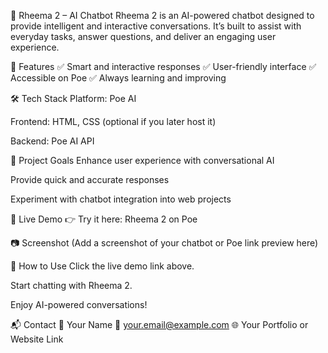 🌟 Rheema 2 – AI Chatbot
Rheema 2 is an AI-powered chatbot designed to provide intelligent and interactive conversations. It’s built to assist with everyday tasks, answer questions, and deliver an engaging user experience.

🚀 Features
✅ Smart and interactive responses
✅ User-friendly interface
✅ Accessible on Poe
✅ Always learning and improving

🛠️ Tech Stack
Platform: Poe AI

Frontend: HTML, CSS (optional if you later host it)

Backend: Poe AI API

📌 Project Goals
Enhance user experience with conversational AI

Provide quick and accurate responses

Experiment with chatbot integration into web projects

🔗 Live Demo
👉 Try it here: Rheema 2 on Poe

📷 Screenshot
(Add a screenshot of your chatbot or Poe link preview here)

📂 How to Use
Click the live demo link above.

Start chatting with Rheema 2.

Enjoy AI-powered conversations!

📬 Contact
👤 Your Name
📧 your.email@example.com
🌐 Your Portfolio or Website Link

